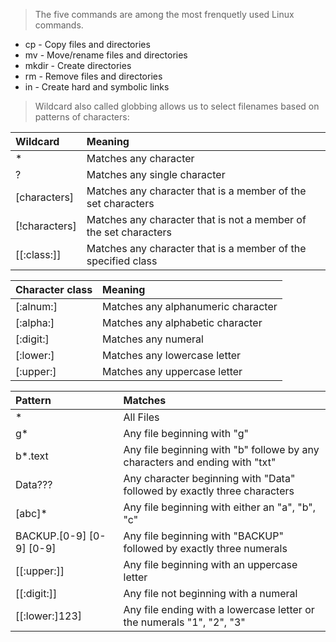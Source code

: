 > The five commands are among the most frenquetly used Linux commands.
* cp - Copy files and directories
* mv - Move/rename files and directories
* mkdir - Create directories
* rm - Remove files and directories
* in - Create hard and symbolic links

> Wildcard also called globbing allows us to select filenames
based on patterns of characters:

| Wildcard | Meaning |
| :------- | :------ |
| *	   | Matches any character |
| ?	   | Matches any single character |
| [characters]	   | Matches any character that is a member of the set characters |
| [!characters]    | Matches any character that is not a member of the set characters |
|  [[:class:]]	   | Matches any character that is a member of the specified class |


|  Character class | Meaning |
| :------- | :------ |
| [:alnum:]| Matches any alphanumeric character |
| [:alpha:]| Matches any alphabetic character |
| [:digit:]| Matches any numeral |
| [:lower:]| Matches any lowercase letter |
| [:upper:]| Matches any uppercase letter |


|  Pattern | Matches |
| :------- | :------ |
| *	   | All Files |
| g*	   | Any file beginning with "g"|
| b*.text  | Any file beginning with "b" followe by any characters and ending with "txt" |
| Data???  | Any character beginning with "Data" followed by exactly three characters |
| [abc]*   | Any file beginning with either an "a", "b", "c" |
| BACKUP.[0-9] [0-9] [0-9]| Any file beginning with "BACKUP" followed by exactly three numerals |
| [[:upper:]] | Any file beginning with an uppercase letter |
| [[:digit:]] | Any file not beginning with a numeral |
| [[:lower:]123] | Any file ending with a lowercase letter or the numerals "1", "2", "3" |































